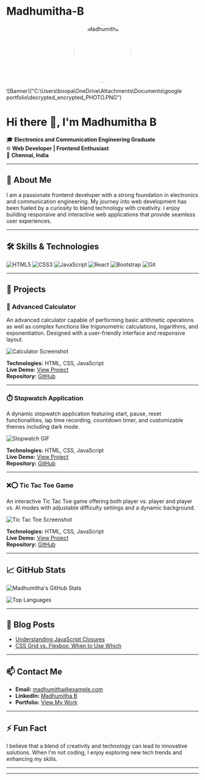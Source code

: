 # Madhumitha-B
<p align="center">
  <img src="https://github.com/Madhu1207-coder/Madhu1207-coder/raw/main/1d2354dd-2894-4480-bf5e-823053543349.jpg" alt="Madhumitha B" width="150" style="border-radius: 50%;" />
</p>

<!-- Banner Image -->
![Banner]("C:\Users\boopa\OneDrive\Attachments\Documents\google portfolio\decrypted_encrypted_PHOTO.PNG")

# Hi there 👋, I'm Madhumitha B

🎓 **Electronics and Communication Engineering Graduate**  
🌐 **Web Developer | Frontend Enthusiast**  
📍 **Chennai, India**

---

## 💼 About Me

I am a passionate frontend developer with a strong foundation in electronics and communication engineering. My journey into web development has been fueled by a curiosity to blend technology with creativity. I enjoy building responsive and interactive web applications that provide seamless user experiences.

---

## 🛠️ Skills & Technologies

![HTML5](https://img.shields.io/badge/HTML5-E34F26?style=for-the-badge&logo=html5&logoColor=white)
![CSS3](https://img.shields.io/badge/CSS3-1572B6?style=for-the-badge&logo=css3&logoColor=white)
![JavaScript](https://img.shields.io/badge/JavaScript-F7DF1E?style=for-the-badge&logo=javascript&logoColor=black)
![React](https://img.shields.io/badge/React-20232A?style=for-the-badge&logo=react&logoColor=61DAFB)
![Bootstrap](https://img.shields.io/badge/Bootstrap-563D7C?style=for-the-badge&logo=bootstrap&logoColor=white)
![Git](https://img.shields.io/badge/Git-F05032?style=for-the-badge&logo=git&logoColor=white)

---

## 📂 Projects

### 🔢 Advanced Calculator

An advanced calculator capable of performing basic arithmetic operations as well as complex functions like trigonometric calculations, logarithms, and exponentiation. Designed with a user-friendly interface and responsive layout.

![Calculator Screenshot](https://your-image-link.com/calculator.png)

**Technologies:** HTML, CSS, JavaScript  
**Live Demo:** [View Project](https://your-live-demo-link.com)  
**Repository:** [GitHub](https://github.com/yourusername/advanced-calculator)

---

### ⏱️ Stopwatch Application

A dynamic stopwatch application featuring start, pause, reset functionalities, lap time recording, countdown timer, and customizable themes including dark mode.

![Stopwatch GIF](https://your-image-link.com/stopwatch.gif)

**Technologies:** HTML, CSS, JavaScript  
**Live Demo:** [View Project](https://your-live-demo-link.com)  
**Repository:** [GitHub](https://github.com/yourusername/stopwatch-app)

---

### ❌⭕ Tic Tac Toe Game

An interactive Tic Tac Toe game offering both player vs. player and player vs. AI modes with adjustable difficulty settings and a dynamic background.

![Tic Tac Toe Screenshot](https://your-image-link.com/tictactoe.png)

**Technologies:** HTML, CSS, JavaScript  
**Live Demo:** [View Project](https://your-live-demo-link.com)  
**Repository:** [GitHub](https://github.com/yourusername/tic-tac-toe)

---

## 📈 GitHub Stats

![Madhumitha's GitHub Stats](https://github-readme-stats.vercel.app/api?username=yourusername&show_icons=true&theme=radical)

![Top Languages](https://github-readme-stats.vercel.app/api/top-langs/?username=yourusername&layout=compact&theme=radical)

---

## 📝 Blog Posts

- [Understanding JavaScript Closures](https://your-blog-link.com/javascript-closures)
- [CSS Grid vs. Flexbox: When to Use Which](https://your-blog-link.com/css-grid-vs-flexbox)

---

## 📫 Contact Me

- **Email:** [madhumitha@example.com](mailto:madhumitha@example.com)
- **LinkedIn:** [Madhumitha B](https://www.linkedin.com/in/madhumitha-b/)
- **Portfolio:** [View My Work](https://sites.google.com/view/madhumitha-b/project-page)

---

## ⚡ Fun Fact

I believe that a blend of creativity and technology can lead to innovative solutions. When I'm not coding, I enjoy exploring new tech trends and enhancing my skills.

---



---


